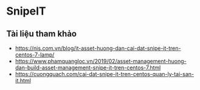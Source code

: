 # SnipeIT
## Tài liệu tham khảo
- https://nis.com.vn/blog/it-asset-huong-dan-cai-dat-snipe-it-tren-centos-7-lamp/
- https://www.phamquangloc.vn/2019/02/asset-management-huong-dan-build-asset-management-snipe-it-tren-centos-7.html
- https://cuongquach.com/cai-dat-snipe-it-tren-centos-quan-ly-tai-san-it.html
